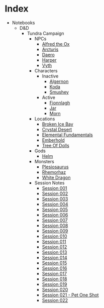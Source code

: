 # Index
- Notebooks
  - D&D
    - Tundra Campaign
      - NPCs
        - [Alfred the Ox](notes/Alfred%20the%20Ox.md)
        - [Arcturis](notes/Arcturis.md)
        - [Daero](notes/Daero.md)
        - [Harper](notes/Harper.md)
        - [Vyth](notes/Vyth.md)
      - Characters
        - Inactive
          - [Algernon](notes/Algernon.md)
          - [Koda](notes/Koda.md)
          - [Smushey](notes/Smushey.md)
        - Active
          - [Fionnlagh](notes/Fionnlagh.md)
          - [Jar](notes/Jar.md)
          - [Morn](notes/Morn.md)
      - Locations
        - [Broken Ice Bay](notes/Broken%20Ice%20Bay.md)
        - [Crystal Desert](notes/Crystal%20Desert.md)
        - [Elemental Fundamentals](notes/Elemental-Fundamentals.md)
        - [Emberhold](notes/Emberhold.md)
        - [Tree Of Dolls](notes/Tree%20Of%20Dolls.md)
      - Gods
        - [Helm](notes/Helm.md)
      - Monsters
        - [Plesiosaurus](notes/Plesiosaurus.md)
        - [Rhemorhaz](notes/Rhemorhaz.md)
        - [White Dragon](notes/White%20Dragon.md)
      - Session Notes
        - [Session 001](notes/Session%20001.md)
        - [Session 002](notes/Session%20002.md)
        - [Session 003](notes/Session%20003.md)
        - [Session 004](notes/Session%20004.md)
        - [Session 005](notes/Session%20005.md)
        - [Session 006](notes/Session%20006.md)
        - [Session 007](notes/Session%20007.md)
        - [Session 008](notes/Session%20008.md)
        - [Session 009](notes/Session%20009.md)
        - [Session 010](notes/Session%20010.md)
        - [Session 011](notes/Session%20011.md)
        - [Session 012](notes/Session%20012.md)
        - [Session 013](notes/Session%20013.md)
        - [Session 014](notes/Session%20014.md)
        - [Session 015](notes/Session%20015.md)
        - [Session 016](notes/Session%20016.md)
        - [Session 017](notes/Session%20017.md)
        - [Session 018](notes/Session%20018.md)
        - [Session 019](notes/Session%20019.md)
        - [Session 020](notes/Session%20020.md)
        - [Session 021 - Pet One Shot](notes/Session%20021%20-%20Pet%20One%20Shot.md)
        - [Session 022](notes/Session%20022.md)
